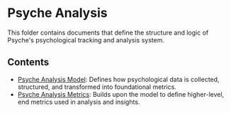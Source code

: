 # Psyche Analysis

This folder contains documents that define the structure and logic of Psyche's psychological tracking and analysis system.

## Contents

- [Psyche Analysis Model](./psyche-analysis-model.md): Defines how psychological data is collected, structured, and transformed into foundational metrics.
- [Psyche Analysis Metrics](./psyche-analysis-metrics.md): Builds upon the model to define higher-level, end metrics used in analysis and insights.

